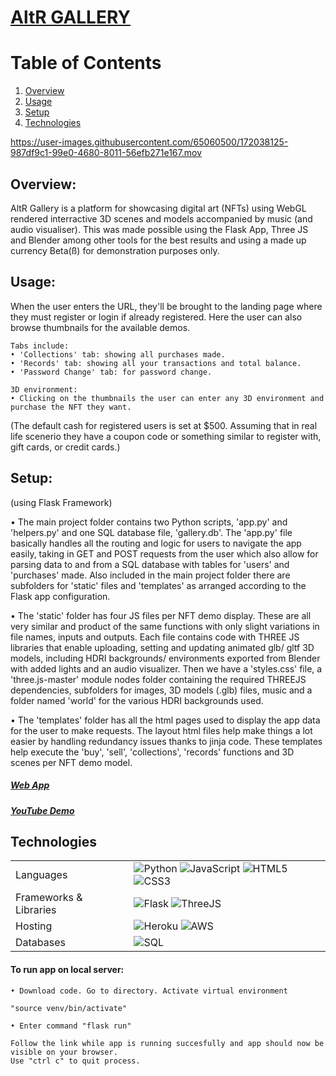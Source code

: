 <p align="center">
  <a href="https://alter-gall.herokuapp.com/" target="_blank">
    <h1>AltR GALLERY</h1>
  </a>
</p>

# Table of Contents
1. [Overview](#overview)
2. [Usage](#usage)
3. [Setup](#setup)
4. [Technologies](#technology)


https://user-images.githubusercontent.com/65060500/172038125-987df9c1-99e0-4680-8011-56efb271e167.mov


## Overview: 
AltR Gallery is a platform for showcasing digital art (NFTs) using WebGL rendered interractive 3D scenes and models accompanied by music (and audio visualiser). This was made possible using the Flask App, Three JS and Blender among other tools for the best results and using a made up currency Beta(ß) for demonstration purposes only.

## Usage:
<p> When the user enters the URL, they'll be brought to the landing page where they must register or login if already registered. Here the user can also browse thumbnails for the available demos.
</p>

    Tabs include:
    • 'Collections' tab: showing all purchases made.
    • 'Records' tab: showing all your transactions and total balance.
    • 'Password Change' tab: for password change.
    
    3D environment:
    • Clicking on the thumbnails the user can enter any 3D environment and purchase the NFT they want. 

(The default cash for registered users is set at $500. Assuming that in real life scenerio they have a coupon code or something similar to register with, gift cards, or credit cards.)

## Setup:
 (using Flask Framework)
<p>
    • The main project folder contains two Python scripts, 'app.py' and 'helpers.py' and one SQL database file, 'gallery.db'. The 'app.py' file basically handles all the routing and logic for users to navigate the app easily, taking in GET and POST requests from the user which also allow for parsing data to and from a SQL database with tables for 'users' and 'purchases' made. Also included in the main project folder there are subfolders for 'static' files and 'templates' as arranged according to the Flask app configuration.</p>    
<p>
    • The 'static' folder has four JS files per NFT demo display. These are all very similar and product of the same functions with only slight variations in file names, inputs and outputs. Each file contains code with THREE JS libraries that enable uploading, setting and updating animated glb/ gltf 3D models, including HDRI backgrounds/ environments exported from Blender with added lights and an audio visualizer. Then we have a 'styles.css' file, a 'three.js-master' module nodes folder containing the required THREEJS dependencies, subfolders for images, 3D models (.glb) files, music and a folder named 'world' for the various HDRI backgrounds used.
</p>
<p>
    • The 'templates' folder has all the html pages used to display the app data for the user to make requests. The layout html files help make things a lot easier by handling redundancy issues thanks to jinja code. These templates help execute the 'buy', 'sell', 'collections', 'records' functions and 3D scenes per NFT demo model.
</p> 

<a href= "https://alter-gall.herokuapp.com"><h5>Web App</h5></a>

<a href= "https://youtu.be/ZcxbrEl1SWU"><h5>YouTube Demo</h5></a>

    
## Technologies <a name="technology"></a>
<table>
  <tr>
    <td>Languages</td>
    <td> <img alt="Python" src="https://img.shields.io/pypi/pyversions/html?style=for-the-badge&logo=python&logoColor=white"/> <img alt="JavaScript" src="https://img.shields.io/badge/javascript%20-%23323330.svg?&style=for-the-badge&logo=javascript&logoColor=%23F7DF1E"/> <img alt="HTML5" src="https://img.shields.io/badge/html5%20-%23E34F26.svg?&style=for-the-badge&logo=html5&logoColor=white"/> <img alt="CSS3" src="https://img.shields.io/badge/css3%20-%231572B6.svg?&style=for-the-badge&logo=css3&logoColor=white"/></td>
  </tr>
  <tr>
    <td>Frameworks & Libraries</td>
    <td><img alt="Flask" src="https://img.shields.io/badge/flask%20-%2320232a.svg?&style=for-the-badge&logo=flask&logoColor=%white"/> <img alt="ThreeJS" src="https://img.shields.io/badge/three.js%20-%2320232a.svg?&style=for-the-badge&logo=three.js&logoColor=%white"/></td>
  </tr>
  <tr>
    <td>Hosting</td>
    <td><img alt="Heroku" src="https://img.shields.io/badge/heroku%20-%c9c3e6.svg?&style=for-the-badge&logo=heroku&logoColor=white"/>
    <img alt="AWS" src="https://img.shields.io/badge/AWS%20-%23FF9900.svg?&style=for-the-badge&logo=amazon-aws&logoColor=white"/> </td>
  </tr>
  <tr>
    <td>Databases</td>
    <td><img alt="SQL" src ="https://img.shields.io/badge/SQLite%20-C0098.svg?&style=for-the-badge&logo=SQLite&logoColor=white"/> </td>
  </tr>
</table>

<h4>To run app on local server:</h4>

    • Download code. Go to directory. Activate virtual environment
    
    "source venv/bin/activate"
    
    • Enter command "flask run"
    
    Follow the link while app is running succesfully and app should now be visible on your browser.
    Use "ctrl c" to quit process.
